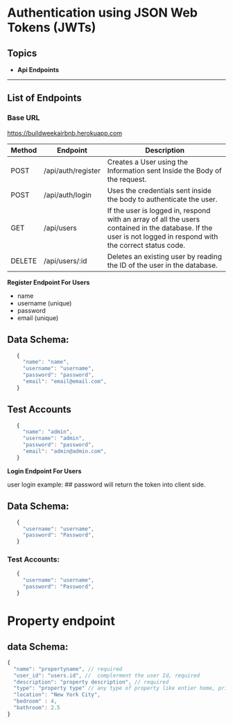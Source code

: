 # Authentication using JSON Web Tokens (JWTs)

## Topics

- **Api Endpoints**

---

## List of Endpoints

### Base URL

https://buildweekairbnb.herokuapp.com

| Method | Endpoint           | Description                                                                                                                                                    |
| ------ | ------------------ | -------------------------------------------------------------------------------------------------------------------------------------------------------------- |
| POST   | /api/auth/register | Creates a User using the Information sent Inside the Body of the request.                                                                                      |
| POST   | /api/auth/login    | Uses the credentials sent inside the body to authenticate the user.                                                                                            |
| GET    | /api/users         | If the user is logged in, respond with an array of all the users contained in the database. If the user is not logged in respond with the correct status code. |
| DELETE | /api/users/:id     | Deletes an existing user by reading the ID of the user in the database.                                                                                        |

**Register Endpoint For Users**

- name
- username (unique)
- password
- email (unique)

## Data Schema:

```js
   {
     "name": "name",
     "username": "username",
     "password": "password",
     "email": "email@email.com",
   }
```

## Test Accounts

```js
   {
     "name": "admin",
     "username": "admin",
     "password": "password",
     "email": "admin@admin.com",
   }
```

**Login Endpoint For Users**

user login example: ## password will return the token into client side.

## Data Schema:

```js
   {
     "username": "username",
     "password": "Password",
   }
```

### Test Accounts:

```js
   {
     "username": "username",
     "password": "Password",
   }
```

# Property endpoint

## data Schema:

```js
{
  "name": "propertyname", // required
  "user_id": "users.id", //  complerment the user Id, required
  "description": "property description", // required
  "type": "property type" // any type of property like entier home, private room etc.
  "location": "New York City",
  "bedroom" : 4,
  "bathroom": 2.5
}
